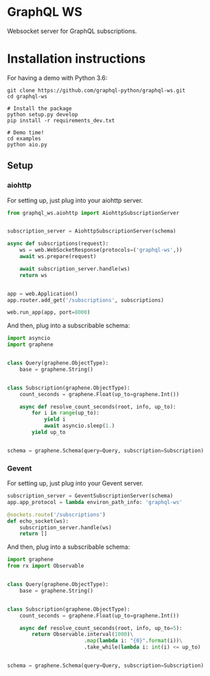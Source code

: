 # GraphQL WS

Websocket server for GraphQL subscriptions.

# Installation instructions

For having a demo with Python 3.6:

```shell
git clone https://github.com/graphql-python/graphql-ws.git
cd graphql-ws

# Install the package
python setup.py develop
pip install -r requirements_dev.txt

# Demo time!
cd examples
python aio.py
```

## Setup

### aiohttp

For setting up, just plug into your aiohttp server.

```python
from graphql_ws.aiohttp import AiohttpSubscriptionServer


subscription_server = AiohttpSubscriptionServer(schema)

async def subscriptions(request):
    ws = web.WebSocketResponse(protocols=('graphql-ws',))
    await ws.prepare(request)

    await subscription_server.handle(ws)
    return ws


app = web.Application()
app.router.add_get('/subscriptions', subscriptions)

web.run_app(app, port=8000)
```

And then, plug into a subscribable schema:

```python
import asyncio
import graphene


class Query(graphene.ObjectType):
    base = graphene.String()


class Subscription(graphene.ObjectType):
    count_seconds = graphene.Float(up_to=graphene.Int())

    async def resolve_count_seconds(root, info, up_to):
        for i in range(up_to):
            yield i
            await asyncio.sleep(1.)
        yield up_to


schema = graphene.Schema(query=Query, subscription=Subscription)
```


### Gevent

For setting up, just plug into your Gevent server.

```python
subscription_server = GeventSubscriptionServer(schema)
app.app_protocol = lambda environ_path_info: 'graphql-ws'

@sockets.route('/subscriptions')
def echo_socket(ws):
    subscription_server.handle(ws)
    return []
```

And then, plug into a subscribable schema:

```python
import graphene
from rx import Observable


class Query(graphene.ObjectType):
    base = graphene.String()


class Subscription(graphene.ObjectType):
    count_seconds = graphene.Float(up_to=graphene.Int())

    async def resolve_count_seconds(root, info, up_to=5):
        return Observable.interval(1000)\
                         .map(lambda i: "{0}".format(i))\
                         .take_while(lambda i: int(i) <= up_to)


schema = graphene.Schema(query=Query, subscription=Subscription)
```
